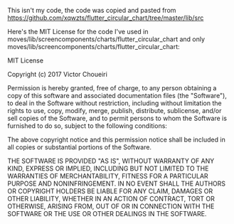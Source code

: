 This isn't my code, the code was copied and pasted from https://github.com/xqwzts/flutter_circular_chart/tree/master/lib/src

Here's the MIT License for the code I've used in moves/lib/screencomponents/charts/flutter_circular_chart and only moves/lib/screencomponents/charts/flutter_circular_chart:

MIT License

Copyright (c) 2017 Victor Choueiri

Permission is hereby granted, free of charge, to any person obtaining a copy
of this software and associated documentation files (the "Software"), to deal
in the Software without restriction, including without limitation the rights
to use, copy, modify, merge, publish, distribute, sublicense, and/or sell
copies of the Software, and to permit persons to whom the Software is
furnished to do so, subject to the following conditions:

The above copyright notice and this permission notice shall be included in all
copies or substantial portions of the Software.

THE SOFTWARE IS PROVIDED "AS IS", WITHOUT WARRANTY OF ANY KIND, EXPRESS OR
IMPLIED, INCLUDING BUT NOT LIMITED TO THE WARRANTIES OF MERCHANTABILITY,
FITNESS FOR A PARTICULAR PURPOSE AND NONINFRINGEMENT. IN NO EVENT SHALL THE
AUTHORS OR COPYRIGHT HOLDERS BE LIABLE FOR ANY CLAIM, DAMAGES OR OTHER
LIABILITY, WHETHER IN AN ACTION OF CONTRACT, TORT OR OTHERWISE, ARISING FROM,
OUT OF OR IN CONNECTION WITH THE SOFTWARE OR THE USE OR OTHER DEALINGS IN THE
SOFTWARE.